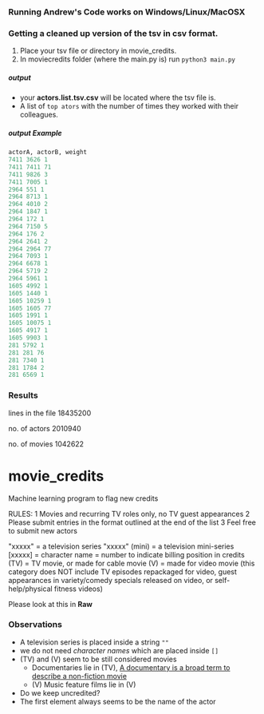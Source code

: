 ### Running Andrew's Code works on Windows/Linux/MacOSX


### Getting a cleaned up version of the tsv in csv format.
1. Place your tsv file or directory in movie_credits.
2.  In moviecredits folder (where the main.py is) run `python3 main.py`

##### output
* your **actors.list.tsv.csv** will be located where the tsv file is. 
* A list of `top ators` with the number of times they worked with their colleagues.


##### output Example
```python
actorA, actorB, weight
7411 3626 1
7411 7411 71
7411 9826 3
7411 7005 1
2964 551 1
2964 8713 1
2964 4010 2
2964 1847 1
2964 172 1
2964 7150 5
2964 176 2
2964 2641 2
2964 2964 77
2964 7093 1
2964 6678 1
2964 5719 2
2964 5961 1
1605 4992 1
1605 1440 1
1605 10259 1
1605 1605 77
1605 1991 1
1605 10075 1
1605 4917 1
1605 9903 1
281 5792 1
281 281 76
281 7340 1
281 1784 2
281 6569 1
```

### Results

lines in the file 18435200

no. of actors 2010940

no. of movies 1042622

# movie_credits
Machine learning program to flag new credits

 RULES:
 1       Movies and recurring TV roles only, no TV guest appearances
 2       Please submit entries in the format outlined at the end of the list
 3       Feel free to submit new actors

 "xxxxx"        = a television series
 "xxxxx" (mini) = a television mini-series
 [xxxxx]        = character name
 <xx>           = number to indicate billing position in credits
 (TV)           = TV movie, or made for cable movie
 (V)            = made for video movie (this category does NOT include TV
                  episodes repackaged for video, guest appearances in
                  variety/comedy specials released on video, or
				  self-help/physical fitness videos)


Please look at this in **Raw**


### Observations
* A television series is placed inside a string `""`
* we do not need *character names* which are placed inside `[]`
* (TV) and (V) seem to be still considered movies
	* Documentaries lie in (TV), [A documentary is a broad term to describe a non-fiction movie](http://www.desktop-documentaries.com/what-is-a-documentary.html)
	* (V) Music feature films lie in (V) 
* Do we keep uncredited?
* The first element always seems to be the name of the actor
